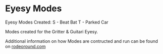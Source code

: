 # Eyesy Modes
Eyesy Modes Created: 
S - Beat Bat
T - Parked Car

Modes created for the Gritter & Guitari Eyesy.

Additional information on how Modes are contructed and run can be found on [rodeoround.com](rodeoround.com)
